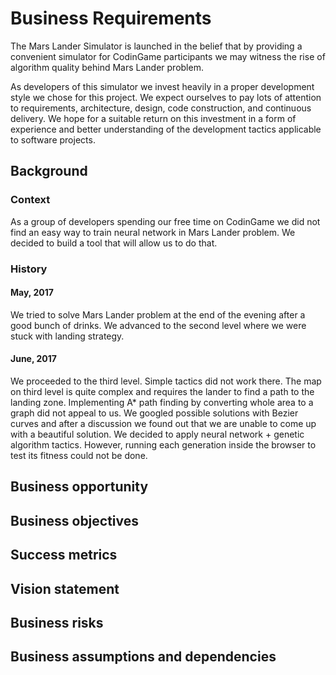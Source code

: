 # Business Requirements

The Mars Lander Simulator is launched in the belief that by providing
a convenient simulator for CodinGame participants we may witness the rise of
algorithm quality behind Mars Lander problem.

As developers of this simulator we invest heavily in a proper development style
we chose for this project. We expect ourselves to pay lots of attention to
requirements, architecture, design, code construction, and continuous delivery.
We hope for a suitable return on this investment in a form of experience and
better understanding of the development tactics applicable to software projects.

## Background <a name="background"></a>

### Context
As a group of developers spending our free time on CodinGame we did not find
an easy way to train neural network in Mars Lander problem. We decided to
build a tool that will allow us to do that.

### History
#### May, 2017
We tried to solve Mars Lander problem at the end of the evening after a good
bunch of drinks. We advanced to the second level where we were stuck with
landing strategy.
#### June, 2017
We proceeded to the third level. Simple tactics did not work there. The map on
third level is quite complex and requires the lander to find a path to the
landing zone. Implementing A* path finding by converting whole area to a graph
did not appeal to us. We googled possible solutions with Bezier curves and
after a discussion we found out that we are unable to come up with a beautiful
solution. We decided to apply neural network + genetic algorithm tactics.
However, running each generation inside the browser to test its fitness could
not be done.

## Business opportunity <a name="business_opportunity"></a>

## Business objectives <a name="business_objectives"></a>

## Success metrics <a name="success_metrics"></a>

## Vision statement <a name="vision_statement"></a>

## Business risks <a name="business_risks"></a>

## Business assumptions and dependencies <a name="business_assumptions_and_dependencies"></a>
